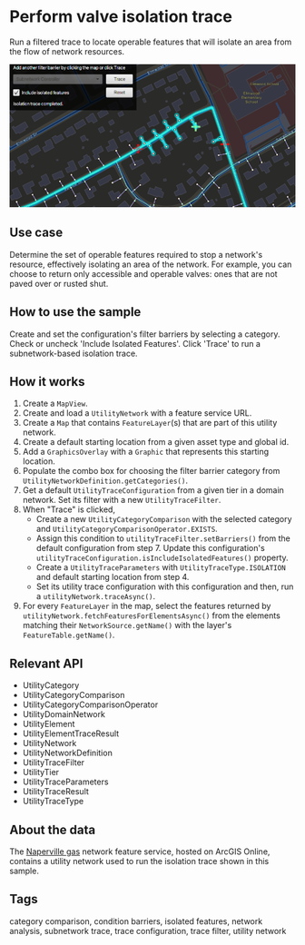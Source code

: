 # Perform valve isolation trace

Run a filtered trace to locate operable features that will isolate an area from the flow of network resources.

![Image of Perform valve isolation trace](PerformValveIsolationTrace.png)

## Use case

Determine the set of operable features required to stop a network's resource, effectively isolating an area of the network. For example, you can choose to return only accessible and operable valves: ones that are not paved over or rusted shut.

## How to use the sample

Create and set the configuration's filter barriers by selecting a category. Check or uncheck 'Include Isolated Features'. Click 'Trace' to run a subnetwork-based isolation trace.

## How it works

1. Create a `MapView`.
2. Create and load a `UtilityNetwork` with a feature service URL.
3. Create a `Map` that contains `FeatureLayer`(s) that are part of this utility network.
4. Create a default starting location from a given asset type and global id.
5. Add a `GraphicsOverlay` with a `Graphic` that represents this starting location.
6. Populate the combo box for choosing the filter barrier category from `UtilityNetworkDefinition.getCategories()`.
7. Get a default `UtilityTraceConfiguration` from a given tier in a domain network. Set its filter with a new `UtilityTraceFilter`.
8. When "Trace" is clicked,
    - Create a new `UtilityCategoryComparison` with the selected category and `UtilityCategoryComparisonOperator.EXISTS`. 
    - Assign this condition to `utilityTraceFilter.setBarriers()` from the default configuration from step 7. Update this configuration's `utilityTraceConfiguration.isIncludeIsolatedFeatures()` property.
    - Create a `UtilityTraceParameters` with `UtilityTraceType.ISOLATION` and default starting location from step 4. 
    - Set its utility trace configuration with this configuration and then, run a `utilityNetwork.traceAsync()`.
9. For every `FeatureLayer` in the map, select the features returned by `utilityNetwork.fetchFeaturesForElementsAsync()` from the elements matching their `NetworkSource.getName()` with the layer's `FeatureTable.getName()`.

## Relevant API

* UtilityCategory
* UtilityCategoryComparison
* UtilityCategoryComparisonOperator
* UtilityDomainNetwork
* UtilityElement
* UtilityElementTraceResult
* UtilityNetwork
* UtilityNetworkDefinition
* UtilityTraceFilter
* UtilityTier
* UtilityTraceParameters
* UtilityTraceResult
* UtilityTraceType

## About the data

The [Naperville gas](https://sampleserver7.arcgisonline.com/arcgis/rest/services/UtilityNetwork/NapervilleGas/FeatureServer) network feature service, hosted on ArcGIS Online, contains a utility network used to run the isolation trace shown in this sample.
    
## Tags

category comparison, condition barriers, isolated features, network analysis, subnetwork trace, trace configuration, trace filter, utility network